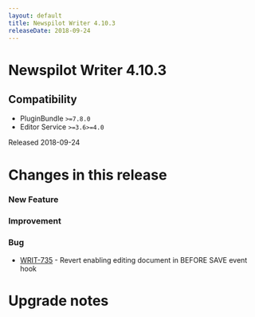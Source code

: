 ```yaml
---
layout: default
title: Newspilot Writer 4.10.3
releaseDate: 2018-09-24
---
```

<div class="jumbotron">
    <h1>Newspilot Writer 4.10.3</h1>    
    <h2>Compatibility</h2>
    <ul>
        <li>PluginBundle <code>>=7.8.0</code></li>
        <li>Editor Service <code>>=3.6</code><code>>=4.0</code></li>
    </ul>
</div>

Released 2018-09-24

 

# Changes in this release  


### New Feature 



### Improvement 



### Bug 
 
 * [WRIT-735](https://jira.infomaker.se/browse/WRIT-735) - Revert enabling editing document in BEFORE SAVE event hook 




# Upgrade notes  
           


